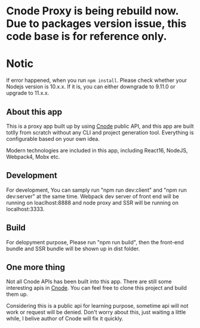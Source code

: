 # Cnode Proxy is being rebuild now. Due to packages version issue, this code base is for reference only.

# Notic

If error happened, when you run `npm install`. Please check whether your Nodejs version is 10.x.x. If it is, you can either downgrade to 9.11.0 or upgrade to 11.x.x.

## About this app

This is a proxy app built up by using [Cnode](https://cnodejs.org/) public API, and this app are built totlly from scratch without any CLI and project generation tool. Everything is configurable based on your own idea.

Modern technologies are included in this app, including React16, NodeJS, Webpack4, Mobx etc.

## Development

For development, You can samply run "npm run dev:client" and "npm run dev:server" at the same time. Webpack dev server of front end will be running on loaclhost:8888 and node proxy and SSR will be running on localhost:3333.

## Build

For delopyment purpose, Please run "npm run build", then the front-end bundle and SSR bundle will be shown up in dist folder.

## One more thing

Not all Cnode APIs has been built into this app. There are still some interesting apis in [Cnode](https://cnodejs.org/). You can feel free to clone this project and build them up.

Considering this is a public api for learning purpose, sometime api will not work or request will be denied. Don't worry about this, just waiting a little while, I belive author of Cnode will fix it quickly.
